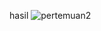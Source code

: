 hasil
![pertemuan2](https://github.com/user-attachments/assets/fb2d2389-7a66-494c-9ff8-78e1bc13f0fa)
